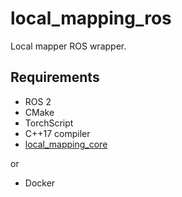 # local_mapping_ros

Local mapper ROS wrapper.

## Requirements
- ROS 2
- CMake
- TorchScript
- C++17 compiler
- [local_mapping_core](https://github.com/FSLART/local_mapping_core)

or

- Docker


